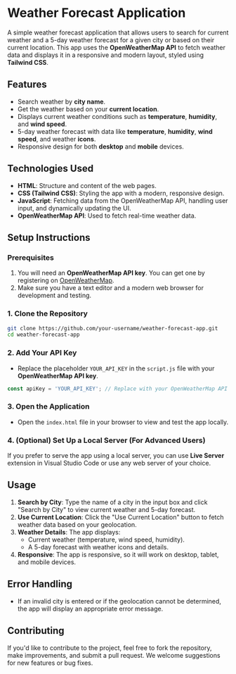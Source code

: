 
# Weather Forecast Application

A simple weather forecast application that allows users to search for current weather and a 5-day weather forecast for a given city or based on their current location. This app uses the **OpenWeatherMap API** to fetch weather data and displays it in a responsive and modern layout, styled using **Tailwind CSS**.

## Features
- Search weather by **city name**.
- Get the weather based on your **current location**.
- Displays current weather conditions such as **temperature**, **humidity**, and **wind speed**.
- 5-day weather forecast with data like **temperature**, **humidity**, **wind speed**, and weather **icons**.
- Responsive design for both **desktop** and **mobile** devices.

## Technologies Used
- **HTML**: Structure and content of the web pages.
- **CSS (Tailwind CSS)**: Styling the app with a modern, responsive design.
- **JavaScript**: Fetching data from the OpenWeatherMap API, handling user input, and dynamically updating the UI.
- **OpenWeatherMap API**: Used to fetch real-time weather data.

## Setup Instructions

### Prerequisites
1. You will need an **OpenWeatherMap API key**. You can get one by registering on [OpenWeatherMap](https://openweathermap.org/).
2. Make sure you have a text editor and a modern web browser for development and testing.

### 1. Clone the Repository

```bash
git clone https://github.com/your-username/weather-forecast-app.git
cd weather-forecast-app
```

### 2. Add Your API Key
- Replace the placeholder `YOUR_API_KEY` in the `script.js` file with your **OpenWeatherMap API key**.

```javascript
const apiKey = 'YOUR_API_KEY'; // Replace with your OpenWeatherMap API key
```

### 3. Open the Application
- Open the `index.html` file in your browser to view and test the app locally.

### 4. (Optional) Set Up a Local Server (For Advanced Users)
If you prefer to serve the app using a local server, you can use **Live Server** extension in Visual Studio Code or use any web server of your choice.

## Usage
1. **Search by City**: Type the name of a city in the input box and click "Search by City" to view current weather and 5-day forecast.
2. **Use Current Location**: Click the "Use Current Location" button to fetch weather data based on your geolocation.
3. **Weather Details**: The app displays:
   - Current weather (temperature, wind speed, humidity).
   - A 5-day forecast with weather icons and details.
4. **Responsive**: The app is responsive, so it will work on desktop, tablet, and mobile devices.

## Error Handling
- If an invalid city is entered or if the geolocation cannot be determined, the app will display an appropriate error message.

## Contributing
If you'd like to contribute to the project, feel free to fork the repository, make improvements, and submit a pull request. We welcome suggestions for new features or bug fixes.